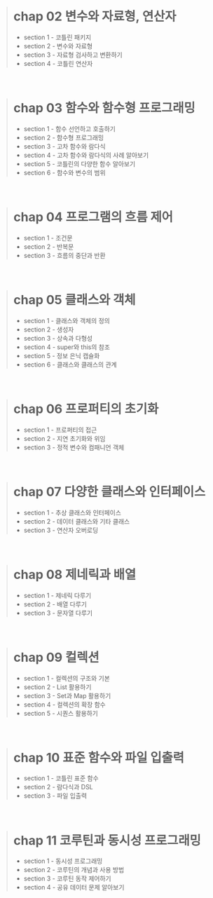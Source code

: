 > # chap 02 변수와 자료형, 연산자
> * section 1 - 코틀린 패키지 <br>
> * section 2 - 변수와 자료형 <br>
> * section 3 - 자료형 검사하고 변환하기 <br>
> * section 4 - 코틀린 연산자 <br>

<br>

> # chap 03 함수와 함수형 프로그래밍
> * section 1 - 함수 선언하고 호출하기 <br>
> * section 2 - 함수형 프로그래밍 <br>
> * section 3 - 고차 함수와 람다식 <br>
> * section 4 - 고차 함수와 람다식의 사례 알아보기 <br>
> * section 5 - 코틀린의 다양한 함수 알아보기 <br>
> * section 6 - 함수와 변수의 범위 <br>

<br>

> # chap 04 프로그램의 흐름 제어
> * section 1 - 조건문 <br>
> * section 2 - 반복문 <br>
> * section 3 - 흐름의 중단과 반환 <br>

<br>

> # chap 05 클래스와 객체
> * section 1 - 클래스와 객체의 정의 <br>
> * section 2 - 생성자 <br>
> * section 3 - 상속과 다형성 <br>
> * section 4 - super와 this의 참조 <br>
> * section 5 - 정보 은닉 캡슐화 <br>
> * section 6 - 클래스와 클래스의 관계 <br>

<br>

> # chap 06 프로퍼티의 초기화
> * section 1 - 프로퍼티의 접근 <br>
> * section 2 - 지연 초기화와 위임 <br>
> * section 3 - 정적 변수와 컴패니언 객체 <br>

<br>

> # chap 07 다양한 클래스와 인터페이스
> * section 1 - 추상 클래스와 인터페이스 <br>
> * section 2 - 데이터 클래스와 기타 클래스 <br>
> * section 3 - 연산자 오버로딩 <br>

<br>

> # chap 08 제네릭과 배열
> * section 1 - 제네릭 다루기 <br>
> * section 2 - 배열 다루기 <br>
> * section 3 - 문자열 다루기 <br>

<br>

> # chap 09 컬렉션
> * section 1 - 컬렉션의 구조와 기본 <br>
> * section 2 - List 활용하기 <br>
> * section 3 - Set과 Map 활용하기 <br>
> * section 4 - 컬렉션의 확장 함수 <br>
> * section 5 - 시퀀스 활용하기 <br>

<br>

> # chap 10 표준 함수와 파일 입출력
> * section 1 - 코틀린 표준 함수 <br>
> * section 2 - 람다식과 DSL <br>
> * section 3 - 파일 입출력 <br>

<br>

> # chap 11 코루틴과 동시성 프로그래밍
> * section 1 - 동시성 프로그래밍 <br>
> * section 2 - 코루틴의 개념과 사용 방법 <br>
> * section 3 - 코루틴 동작 제어하기 <br>
> * section 4 - 공유 데이터 문제 알아보기 <br>

<br>